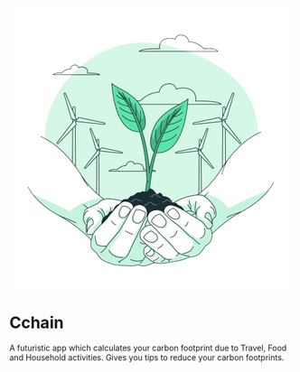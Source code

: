 <p align="center">
    <img src="https://github.com/AvinashIT/CChain/blob/master/app_logo/app_icon.png">
</p>

# Cchain

A futuristic app which calculates your carbon footprint due to Travel, Food and Household activities. Gives you tips to reduce your carbon footprints.

